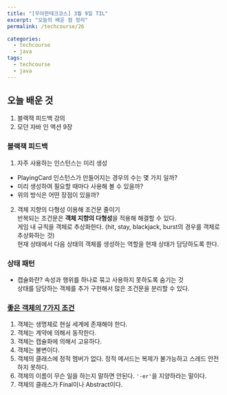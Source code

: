 ```yaml
---
title: "[우아한테크코스] 3월 9일 TIL"
excerpt: "오늘의 배운 점 정리"
permalink: /techcourse/26

categories:
  - techcourse
  - java
tags:
  - techcourse
  - java
---  
```

## 오늘 배운 것  
1. 블랙잭 피드백 강의  
2. 모던 자바 인 액션 9장

### 블랙잭 피드백
1. 자주 사용하는 인스턴스는 미리 생성  
- PlayingCard 인스턴스가 만들어지는 경우의 수는 몇 가지 일까?  
- 미리 생성하여 필요할 때마다 사용해 볼 수 있을까?  
- 위의 방식은 어떤 장점이 있을까?  
2. 객체 지향의 다형성 이용해 조건문 줄이기  
반복되는 조건문은 **객체 지향의 다형성**을 적용해 해결할 수 있다.  
게임 내 규칙을 객체로 추상화한다. (hit, stay, blackjack, burst의 경우를 객체로 추상화하는 것)  
현재 상태에서 다음 상태의 객체를 생성하는 역할을 현재 상태가 담당하도록 한다.  

### 상태 패턴  
- 캡슐화란? 속성과 행위를 하나로 묶고 사용하지 못하도록 숨기는 것  
상태를 담당하는 객체를 추가 구헌해서 많은 조건문을 분리할 수 있다.  

### [좋은 객체의 7가지 조건](https://codingnuri.com/seven-virtues-of-good-object/)  
1. 객체는 생명체로 현실 세계에 존재해야 한다.  
2. 객체는 계약에 의해서 동작한다.  
3. 객체는 캡슐화에 의해서 고유하다.  
4. 객체는 불변이다.  
5. 객체의 클래스에 정적 멤버가 없다. 정적 메서드는 복제가 불가능하고 스레드 안전하지 못하다.  
6. 객체의 이름이 무슨 일을 하는지 말하면 안된다.  `'-er'`을 지양하라는 말이다.  
7. 객체의 클래스가 Final이나 Abstract이다.
